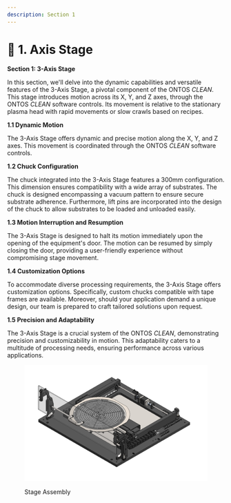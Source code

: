 ```yaml
---
description: Section 1
---
```


# 🔵 1. Axis Stage

**Section 1: 3-Axis Stage**

In this section, we'll delve into the dynamic capabilities and versatile features of the 3-Axis Stage, a pivotal component of the ONTOS _CLEAN_. This stage introduces motion across its X, Y, and Z axes, through the ONTOS _CLEAN_ software controls. Its movement is relative to the stationary plasma head with rapid movements or slow crawls based on recipes.

**1.1 Dynamic Motion**

The 3-Axis Stage offers dynamic and precise motion along the X, Y, and Z axes. This movement is coordinated through the ONTOS _CLEAN_ software controls.

**1.2 Chuck Configuration**

The chuck integrated into the 3-Axis Stage features a 300mm configuration. This dimension ensures compatibility with a wide array of substrates. The chuck is designed encompassing a vacuum pattern to ensure secure substrate adherence. Furthermore, lift pins are incorporated into the design of the chuck to allow substrates to be loaded and unloaded easily.

**1.3 Motion Interruption and Resumption**

The 3-Axis Stage is designed to halt its motion immediately upon the opening of the equipment's door. The motion can be resumed by simply closing the door, providing a user-friendly experience without compromising stage movement.

**1.4 Customization Options**

To accommodate diverse processing requirements, the 3-Axis Stage offers customization options. Specifically, custom chucks compatible with tape frames are available. Moreover, should your application demand a unique design, our team is prepared to craft tailored solutions upon request.

**1.5 Precision and Adaptability**

The 3-Axis Stage is a crucial system of the ONTOS _CLEAN_, demonstrating precision and customizability in motion. This adaptability caters to a multitude of processing needs, ensuring performance across various applications.

<figure><img src="../../../.gitbook/assets/MicrosoftTeams-image.png" alt=""><figcaption><p>Stage Assembly</p></figcaption></figure>


